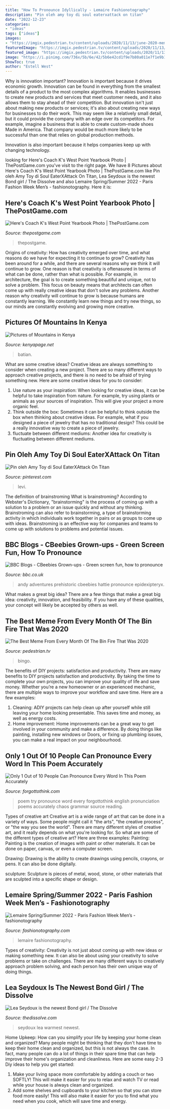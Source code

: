 ```yaml
---
title: "How To Pronounce Idyllically - Lemaire Fashionotography"
description: "Pin oleh amy toy di soul eaterxattack on titan"
date: "2022-12-23"
categories:
- "ideas"
tags: ["ideas"]
images:
- "https://imgix.pedestrian.tv/content/uploads/2020/11/13/june-2020-memes-9.jpg?auto=format&amp;fit=fill&amp;q=65&amp;w=720"
featuredImage: "https://imgix.pedestrian.tv/content/uploads/2020/11/13/june-2020-memes-9.jpg?auto=format&amp;fit=fill&amp;q=65&amp;w=720"
featured_image: "https://imgix.pedestrian.tv/content/uploads/2020/11/13/june-2020-memes-9.jpg?auto=format&amp;fit=fill&amp;q=65&amp;w=720"
image: "https://i.pinimg.com/736x/5b/6e/42/5b6e42cd1f9e7b80a011e7f1e9b170ef--kyojin-levi.jpg"
ShowToc: true
author: "Estell West"
---
```



Why is innovation important?
Innovation is important because it drives economic growth. Innovation can be found in everything from the smallest details of a product to the most complex algorithms. It enables businesses to create new products and services that meet customer needs, and it also allows them to stay ahead of their competition.
But innovation isn't just about making new products or services; it's also about creating new ways for businesses to do their work. This may seem like a relatively small detail, but it could provide the company with an edge over its competitors. For example, imagine a business that is able to create custom-made shoes Made in America. That company would be much more likely to be successful than one that relies on global production methods.

Innovation is also important because it helps companies keep up with changing technology.

	

		
looking for Here&#039;s Coach K&#039;s West Point Yearbook Photo | ThePostGame.com you've visit to the right page. We have 8 Pictures about Here&#039;s Coach K&#039;s West Point Yearbook Photo | ThePostGame.com like Pin oleh Amy Toy di Soul EaterXAttack On Titan, Lea Seydoux is the newest Bond girl / The Dissolve and also Lemaire Spring/Summer 2022 - Paris Fashion Week Men’s - fashionotography. Here it is:
		
    
## Here&#039;s Coach K&#039;s West Point Yearbook Photo | ThePostGame.com

<img loading=lazy src="http://images.thepostgame.com/assets/public/styles/story_main/public/coach-k-dukephoto.jpg" onerror="this.onerror=null;this.src='https://tse3.mm.bing.net/th?id=OIP.Z_YE7amPpFdOzpkVRng-EAHaDi&amp;pid=15.1';" alt="Here&#039;s Coach K&#039;s West Point Yearbook Photo | ThePostGame.com">

_Source: thepostgame.com_

>thepostgame. 

	

Origins of creativity: How has creativity emerged over time, and what reasons do we have for expecting it to continue to grow?
Creativity has been around for a while, and there are several reasons why we think it will continue to grow. One reason is that creativity is oftenasured in terms of what can be done, rather than what is possible. For example, in architecture, the goal is to create something beautiful and unique, not to solve a problem. This focus on beauty means that architects can often come up with really creative ideas that don't solve any problems. Another reason why creativity will continue to grow is because humans are constantly learning. We constantly learn new things and try new things, so our minds are constantly evolving and growing more creative.

    
## Pictures Of Mountains In Kenya

<img loading=lazy src="http://kenyapage.net/pictures/images/batian-nelion-st-john.jpg" onerror="this.onerror=null;this.src='https://tse2.mm.bing.net/th?id=OIP.q7oQ1N0b5q9U1LSG7q1I9gHaFj&amp;pid=15.1';" alt="Pictures of Mountains in Kenya">

_Source: kenyapage.net_

>batian. 

	

What are some creative ideas?
Creative ideas are always something to consider when creating a new project. There are so many different ways to approach creative projects, and there is no need to be afraid of trying something new. Here are some creative ideas for you to consider: 
1. Use nature as your inspiration: When looking for creative ideas, it can be helpful to take inspiration from nature. For example, try using plants or animals as your sources of inspiration. This will give your project a more organic feel. 
2. Think outside the box: Sometimes it can be helpful to think outside the box when thinking about creative ideas. For example, what if you designed a piece of jewelry that has no traditional design? This could be a really innovative way to create a piece of jewelry. 
3. fluctuate between different mediums: Another idea for creativity is fluctuating between different mediums.

    
## Pin Oleh Amy Toy Di Soul EaterXAttack On Titan

<img loading=lazy src="https://i.pinimg.com/736x/5b/6e/42/5b6e42cd1f9e7b80a011e7f1e9b170ef--kyojin-levi.jpg" onerror="this.onerror=null;this.src='https://tse2.mm.bing.net/th?id=OIP.DludSq6nJDEPvlr1ZvN3ZwHaEg&amp;pid=15.1';" alt="Pin oleh Amy Toy di Soul EaterXAttack On Titan">

_Source: pinterest.com_

>levi. 

	

The definition of brainstroming
What is brainstroming? According to Webster's Dictionary, "brainstorming" is the process of coming up with a solution to a problem or an issue quickly and without any thinking. Brainstroming can also refer to brainstorming, a type of brainstorming activity in which individuals work together in pairs or as groups to come up with ideas. Brainstroming is an effective way for companies and teams to come up with solutions to problems and potential issues.

    
## BBC Blogs - CBeebies Grown-ups - Green Screen Fun, How To Pronounce

<img loading=lazy src="https://ichef.bbci.co.uk/images/ic/1200x675/p03hxszy.jpg" onerror="this.onerror=null;this.src='https://tse2.mm.bing.net/th?id=OIP.ydjn-DmwcgzopqB0nsHPHgHaEK&amp;pid=15.1';" alt="BBC Blogs - CBeebies Grown-ups - Green screen fun, how to pronounce">

_Source: bbc.co.uk_

>andy adventures prehistoric cbeebies hattie pronounce epidexipteryx. 

	

What makes a great big idea?
There are a few things that make a great big idea: creativity, innovation, and feasibility. If you have any of these qualities, your concept will likely be accepted by others as well.

    
## The Best Meme From Every Month Of The Bin Fire That Was 2020

<img loading=lazy src="https://imgix.pedestrian.tv/content/uploads/2020/11/13/june-2020-memes-9.jpg?auto=format&amp;fit=fill&amp;q=65&amp;w=720" onerror="this.onerror=null;this.src='https://tse4.mm.bing.net/th?id=OIP.4cqFiv5ygGfFqkqgqyjv_wHaLL&amp;pid=15.1';" alt="The Best Meme From Every Month Of The Bin Fire That Was 2020">

_Source: pedestrian.tv_

>bingo. 

	

The benefits of DIY projects: satisfaction and productivity.
There are many benefits to DIY projects satisfaction and productivity. By taking the time to complete your own projects, you can improve your quality of life and save money. Whether you’re a new homeowner or an experienced mechanic, there are multiple ways to improve your workflow and save time. Here are a few examples: 
1. Cleaning: ADIY projects can help clean up after yourself while still leaving your home looking presentable. This saves time and money, as well as energy costs. 
2. Home improvement: Home improvements can be a great way to get involved in your community and make a difference. By doing things like painting, installing new windows or Doors, or fixing up plumbing issues, you can make a real impact on your neighbourhood. 

    
## Only 1 Out Of 10 People Can Pronounce Every Word In This Poem Accurately

<img loading=lazy src="https://www.forgottothink.com/wp-content/uploads/2016/03/try-poem-4.png" onerror="this.onerror=null;this.src='https://tse4.mm.bing.net/th?id=OIP.WTLKoa3wRCChGKR9Tm5j1QAAAA&amp;pid=15.1';" alt="Only 1 Out of 10 People Can Pronounce Every Word In This Poem Accurately">

_Source: forgottothink.com_

>poem try pronounce word every forgottothink english pronunciation poems accurately chaos grammar source reading. 

	

Types of creative art
Creative art is a wide range of art that can be done in a variety of ways. Some people might call it "the arts", "the creative process", or "the way you see the world". There are many different styles of creative art, and it really depends on what you're looking for. So what are some of the different types of creative art? Here are three examples: 
Painting: Painting is the creation of images with paint or other materials. It can be done on paper, canvas, or even a computer screen.

Drawing: Drawing is the ability to create drawings using pencils, crayons, or pens. It can also be done digitally.

 sculpture: Sculpture is pieces of metal, wood, stone, or other materials that are sculpted into a specific shape or design.

    
## Lemaire Spring/Summer 2022 - Paris Fashion Week Men’s - Fashionotography

<img loading=lazy src="https://www.fashionotography.com/wp-content/uploads/2021/07/Lemaire-Spring-Summer-2022-Paris-Fashion-Week-Mens-47-768x1152.jpg" onerror="this.onerror=null;this.src='https://tse3.mm.bing.net/th?id=OIP.aFJz4EQKg3L4y1lEAUTcAQHaLH&amp;pid=15.1';" alt="Lemaire Spring/Summer 2022 - Paris Fashion Week Men’s - fashionotography">

_Source: fashionotography.com_

>lemaire fashionotography. 

	

Types of creativity:
Creativity is not just about coming up with new ideas or making something new. It can also be about using your creativity to solve problems or take on challenges. There are many different ways to creatively approach problem solving, and each person has their own unique way of doing things.

    
## Lea Seydoux Is The Newest Bond Girl / The Dissolve

<img loading=lazy src="https://d2ycltig8jwwee.cloudfront.net/articles/3556/detail.70de5aaf.jpg" onerror="this.onerror=null;this.src='https://tse1.mm.bing.net/th?id=OIP.y_DyIiYiKbs6wuW69zyvwgHaEj&amp;pid=15.1';" alt="Lea Seydoux is the newest Bond girl / The Dissolve">

_Source: thedissolve.com_

>seydoux lea warmest newest. 

	

Home Upkeep: How can you simplify your life by keeping your home clean and organized?
Many people might be thinking that they don't have time to keep their home clean and organized, but this is not always the case. In fact, many people can do a lot of things in their spare time that can help improve their home's organization and cleanliness. Here are some easy 2-3 Diy ideas to help you get started: 
1. Make your living space more comfortable by adding a couch or two SOFTLY! This will make it easier for you to relax and watch TV or read while your house is always clean and organized. 
2. Add some shelves and cupboards to your kitchen so that you can store food more easily! This will also make it easier for you to find what you need when you cook, which will save time and energy. 

